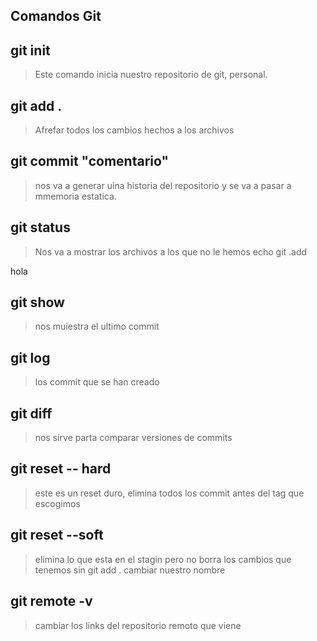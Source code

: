 ## Comandos Git

## git init
> Este comando inicia nuestro
repositorio de git, personal.
## git add .
> Afrefar todos los cambios hechos
a los archivos
## git commit "comentario"
> nos va a generar uina historia
del repositorio y se va a pasar
a mmemoria estatica.
## git status
>Nos va a mostrar los archivos
a los que no le hemos echo git .add

hola
## git show 
>nos muiestra el ultimo commit
## git log 
>los commit que se han creado
## git diff <tag> <tag>
>nos sirve parta comparar
 versiones de commits
 ## git reset -- hard
 > este es un reset duro, elimina
 todos los commit antes del tag que
 escogimos
 ## git reset --soft
 >elimina lo que esta en el stagin
 pero no borra los cambios que tenemos
 sin git add .
 cambiar nuestro nombre
 ## git remote -v
 >cambiar los links del repositorio remoto
 que viene 